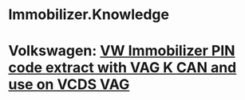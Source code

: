 # Immobilizer.Knowledge
# Volkswagen: [VW Immobilizer PIN code extract with VAG K CAN and use on VCDS VAG](https://youtu.be/eJnCWNKf0gk)
